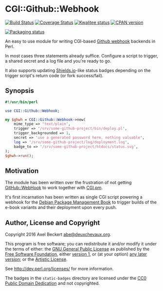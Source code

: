 CGI::Github::Webhook
====================

[![Build Status](https://travis-ci.org/xtaran/CGI-Github-Webhook.svg?branch=master)](https://travis-ci.org/xtaran/CGI-Github-Webhook)
[![Coverage Status](https://coveralls.io/repos/xtaran/CGI-Github-Webhook/badge.svg?branch=master&service=github)](https://coveralls.io/github/xtaran/CGI-Github-Webhook?branch=master)
[![Kwalitee status](http://cpants.cpanauthors.org/dist/CGI-Github-Webhook.png)](http://cpants.charsbar.org/dist/overview/CGI-Github-Webhook)
[![CPAN version](https://img.shields.io/cpan/v/CGI-Github-Webhook.svg)](https://metacpan.org/release/CGI-Github-Webhook)

[![Packaging status](https://repology.org/badge/vertical-allrepos/perl:cgi-github-webhook.svg)](https://repology.org/metapackage/perl:cgi-github-webhook)

An easy to use module for writing CGI-based
[Github webhook](https://developer.github.com/webhooks/) backends in
Perl.

In most cases three statements already suffice. Configure a script to
trigger, a shared secret and a log file and you're ready to go.

It also supports updating [Shields.io](https://shields.io/)-like
status badges depending on the trigger script's return code (or fork
success/fail).

Synopsis
--------

```perl
#!/usr/bin/perl

use CGI::Github::Webhook;

my $ghwh = CGI::Github::Webhook->new(
    mime_type => 'text/plain',
    trigger => '/srv/some-github-project/bin/deploy.pl',
    trigger_backgrounded => 1,
    secret => 'use a generated password here, nothing valuable',
    log => '/srv/some-github-project/log/deployment.log',
    badge_to => '/srv/some-github-project/htdocs/status.svg',
);
$ghwh->run();
```

Motivation
----------

The module has been written over the frustration of not getting
[GitHub::WebHook](https://metacpan.org/release/GitHub-WebHook) to work
together with [CGI.pm](https://metacpan.org/release/CGI).

It's first incarnation has been written as single CGI script powering
a webhook for the
[Debian Package Management Book](http://www.dpmb.org/) to trigger
builds of the e-book variants and their deployment upon every push.

Author, License and Copyright
-----------------------------

Copyright 2016 Axel Beckert <abe@deuxchevaux.org>.

This program is free software; you can redistribute it and/or modify
it under the terms of either: the
[GNU General Public License](https://www.gnu.org/licenses/gpl) as
published by the [Free Software Foundation](https://www.fsf.org/),
either [version 1](https://www.gnu.org/licenses/old-licenses/gpl-1.0),
or (at your option)
[any later version](https://www.gnu.org/licenses/#GPL); or the
[Artistic License](http://dev.perl.org/licenses/artistic.html).

See http://dev.perl.org/licenses/ for more information.

The badges in the `static-badges` directory are licensed under the
[CC0 Public Domain Dedication](https://creativecommons.org/publicdomain/zero/1.0/)
and not copyrighted.
